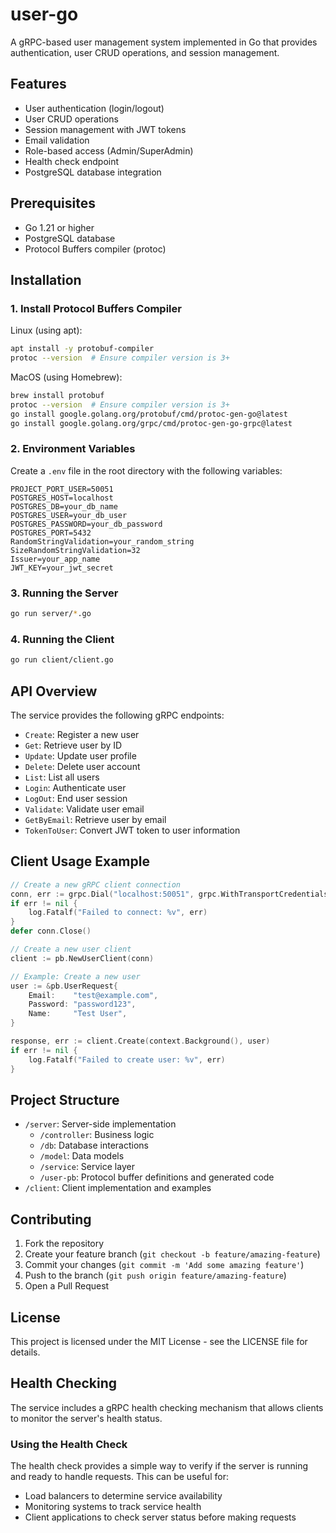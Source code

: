 # user-go

A gRPC-based user management system implemented in Go that provides authentication, user CRUD operations, and session management.

## Features

- User authentication (login/logout)
- User CRUD operations
- Session management with JWT tokens
- Email validation
- Role-based access (Admin/SuperAdmin)
- Health check endpoint
- PostgreSQL database integration

## Prerequisites

- Go 1.21 or higher
- PostgreSQL database
- Protocol Buffers compiler (protoc)

## Installation

### 1. Install Protocol Buffers Compiler

Linux (using apt):

```bash
apt install -y protobuf-compiler
protoc --version  # Ensure compiler version is 3+
```

MacOS (using Homebrew):

```bash
brew install protobuf
protoc --version  # Ensure compiler version is 3+
go install google.golang.org/protobuf/cmd/protoc-gen-go@latest
go install google.golang.org/grpc/cmd/protoc-gen-go-grpc@latest
```

### 2. Environment Variables

Create a `.env` file in the root directory with the following variables:

```env
PROJECT_PORT_USER=50051
POSTGRES_HOST=localhost
POSTGRES_DB=your_db_name
POSTGRES_USER=your_db_user
POSTGRES_PASSWORD=your_db_password
POSTGRES_PORT=5432
RandomStringValidation=your_random_string
SizeRandomStringValidation=32
Issuer=your_app_name
JWT_KEY=your_jwt_secret
```

### 3. Running the Server

```bash
go run server/*.go
```

### 4. Running the Client

```bash
go run client/client.go
```

## API Overview

The service provides the following gRPC endpoints:

- `Create`: Register a new user
- `Get`: Retrieve user by ID
- `Update`: Update user profile
- `Delete`: Delete user account
- `List`: List all users
- `Login`: Authenticate user
- `LogOut`: End user session
- `Validate`: Validate user email
- `GetByEmail`: Retrieve user by email
- `TokenToUser`: Convert JWT token to user information

## Client Usage Example

```go
// Create a new gRPC client connection
conn, err := grpc.Dial("localhost:50051", grpc.WithTransportCredentials(insecure.NewCredentials()))
if err != nil {
    log.Fatalf("Failed to connect: %v", err)
}
defer conn.Close()

// Create a new user client
client := pb.NewUserClient(conn)

// Example: Create a new user
user := &pb.UserRequest{
    Email:    "test@example.com",
    Password: "password123",
    Name:     "Test User",
}

response, err := client.Create(context.Background(), user)
if err != nil {
    log.Fatalf("Failed to create user: %v", err)
}
```

## Project Structure

- `/server`: Server-side implementation
  - `/controller`: Business logic
  - `/db`: Database interactions
  - `/model`: Data models
  - `/service`: Service layer
  - `/user-pb`: Protocol buffer definitions and generated code
- `/client`: Client implementation and examples

## Contributing

1. Fork the repository
2. Create your feature branch (`git checkout -b feature/amazing-feature`)
3. Commit your changes (`git commit -m 'Add some amazing feature'`)
4. Push to the branch (`git push origin feature/amazing-feature`)
5. Open a Pull Request

## License

This project is licensed under the MIT License - see the LICENSE file for details.

## Health Checking

The service includes a gRPC health checking mechanism that allows clients to monitor the server's health status.

### Using the Health Check

The health check provides a simple way to verify if the server is running and ready to handle requests. This can be useful for:

- Load balancers to determine service availability
- Monitoring systems to track service health
- Client applications to check server status before making requests

